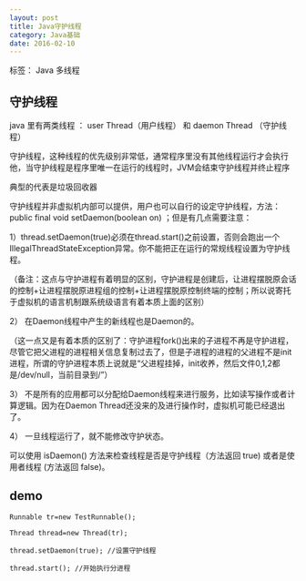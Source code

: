 ```yaml
---
layout: post
title: Java守护线程
category: Java基础
date: 2016-02-10
---
```


标签： Java 多线程


<!-- more -->

## 守护线程

java 里有两类线程 ： user Thread（用户线程） 和 daemon  Thread （守护线程）

守护线程，这种线程的优先级别非常低，通常程序里没有其他线程运行才会执行他，当守护线程是程序里唯一在运行的线程时，JVM会结束守护线程并终止程序

典型的代表是垃圾回收器

 守护线程并非虚拟机内部可以提供，用户也可以自行的设定守护线程，方法：public final void setDaemon(boolean on) ；但是有几点需要注意：

1）thread.setDaemon(true)必须在thread.start()之前设置，否则会跑出一个IllegalThreadStateException异常。你不能把正在运行的常规线程设置为守护线程。

（备注：这点与守护进程有着明显的区别，守护进程是创建后，让进程摆脱原会话的控制+让进程摆脱原进程组的控制+让进程摆脱原控制终端的控制；所以说寄托于虚拟机的语言机制跟系统级语言有着本质上面的区别）

2） 在Daemon线程中产生的新线程也是Daemon的。

（这一点又是有着本质的区别了：守护进程fork()出来的子进程不再是守护进程，尽管它把父进程的进程相关信息复制过去了，但是子进程的进程的父进程不是init进程，所谓的守护进程本质上说就是“父进程挂掉，init收养，然后文件0,1,2都是/dev/null，当前目录到/”）

3） 不是所有的应用都可以分配给Daemon线程来进行服务，比如读写操作或者计算逻辑。因为在Daemon Thread还没来的及进行操作时，虚拟机可能已经退出了。

4） 一旦线程运行了，就不能修改守护状态。

可以使用 isDaemon() 方法来检查线程是否是守护线程（方法返回 true) 或者是使用者线程 (方法返回 false)。

## demo




    Runnable tr=new TestRunnable();

    Thread thread=new Thread(tr);

    thread.setDaemon(true); //设置守护线程

    thread.start(); //开始执行分进程






